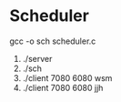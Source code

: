 # Scheduler
gcc -o sch scheduler.c

1. ./server
2. ./sch
3. ./client 7080 6080 wsm
4.  ./client 7080 6080 jjh
